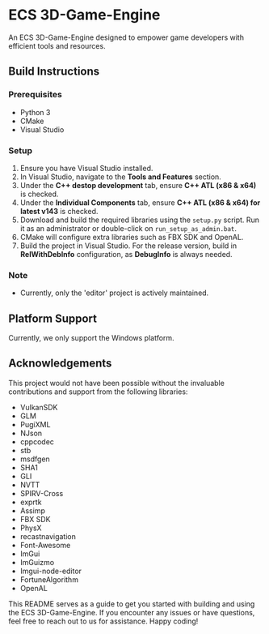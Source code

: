 # ECS 3D-Game-Engine

An ECS 3D-Game-Engine designed to empower game developers with efficient tools and resources.

## Build Instructions

### Prerequisites

- Python 3
- CMake
- Visual Studio

### Setup

1. Ensure you have Visual Studio installed.
2. In Visual Studio, navigate to the **Tools and Features** section.
3. Under the **C++ destop development** tab, ensure **C++ ATL (x86 & x64)** is checked.
4. Under the **Individual Components** tab, ensure **C++ ATL (x86 & x64) for latest v143** is checked.
5. Download and build the required libraries using the `setup.py` script. Run it as an administrator or double-click on `run_setup_as_admin.bat`.
6. CMake will configure extra libraries such as FBX SDK and OpenAL.
7. Build the project in Visual Studio. For the release version, build in **RelWithDebInfo** configuration, as **DebugInfo** is always needed.

### Note

- Currently, only the 'editor' project is actively maintained.

## Platform Support

Currently, we only support the Windows platform.

## Acknowledgements

This project would not have been possible without the invaluable contributions and support from the following libraries:

- VulkanSDK
- GLM
- PugiXML
- NJson
- cppcodec
- stb
- msdfgen
- SHA1
- GLI
- NVTT
- SPIRV-Cross
- exprtk
- Assimp
- FBX SDK
- PhysX
- recastnavigation
- Font-Awesome
- ImGui
- ImGuizmo
- Imgui-node-editor
- FortuneAlgorithm
- OpenAL

This README serves as a guide to get you started with building and using the ECS 3D-Game-Engine. If you encounter any issues or have questions, feel free to reach out to us for assistance. Happy coding!
